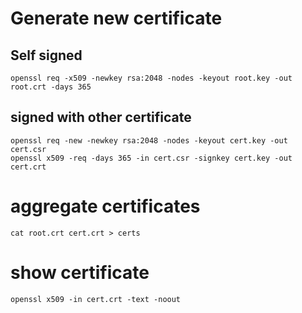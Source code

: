 # Generate new certificate
## Self signed
```
openssl req -x509 -newkey rsa:2048 -nodes -keyout root.key -out root.crt -days 365
```

## signed with other certificate
```
openssl req -new -newkey rsa:2048 -nodes -keyout cert.key -out cert.csr
openssl x509 -req -days 365 -in cert.csr -signkey cert.key -out cert.crt
```

# aggregate certificates
```
cat root.crt cert.crt > certs
```

# show certificate
```
openssl x509 -in cert.crt -text -noout
```

